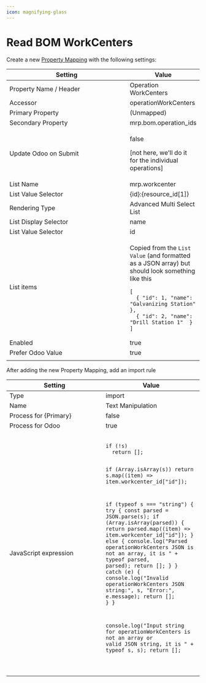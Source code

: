 ```yaml
---
icon: magnifying-glass
---
```


# Read BOM WorkCenters

Create a new [Property Mapping](../../../../fundamentals/property-mappings/) with the following settings:

<table><thead><tr><th width="301">Setting</th><th>Value</th></tr></thead><tbody><tr><td>Property Name / Header</td><td>Operation WorkCenters</td></tr><tr><td>Accessor</td><td>operationWorkCenters</td></tr><tr><td>Primary Property</td><td>(Unmapped)</td></tr><tr><td>Secondary Property</td><td>mrp.bom.operation_ids</td></tr><tr><td>Update Odoo on Submit</td><td><p>false </p><p>[not here, we'll do it for the individual operations]</p></td></tr><tr><td>List Name</td><td>mrp.workcenter</td></tr><tr><td>List Value Selector</td><td>{id}:{resource_id[1]}</td></tr><tr><td>Rendering Type</td><td>Advanced Multi Select List</td></tr><tr><td>List Display Selector</td><td>name</td></tr><tr><td>List Value Selector</td><td>id</td></tr><tr><td>List items</td><td><p>Copied from the <code>List Value</code> (and formatted as a JSON array) but should look something like this </p><pre class="language-json5"><code class="lang-json5">[
  { "id": 1, "name": "Galvanizing Station" },
  { "id": 2, "name": "Drill Station 1"  }
]
</code></pre></td></tr><tr><td>Enabled</td><td>true</td></tr><tr><td>Prefer Odoo Value</td><td>true</td></tr><tr><td></td><td></td></tr></tbody></table>

After adding the new Property Mapping, add an import rule

<table><thead><tr><th width="235">Setting</th><th>Value</th></tr></thead><tbody><tr><td>Type</td><td>import</td></tr><tr><td>Name</td><td>Text Manipulation</td></tr><tr><td>Process for {Primary}</td><td>false</td></tr><tr><td>Process for Odoo</td><td>true</td></tr><tr><td>JavaScript expression</td><td><pre class="language-javascript"><code class="lang-javascript">
if (!s)
  return [];

if (Array.isArray(s)) 
  return s.map((item) => item.workcenter_id["id"]);

if (typeof s === "string") {
  try {
    const parsed = JSON.parse(s);
    if (Array.isArray(parsed)) {
      return parsed.map((item) => item.workcenter_id["id"]);
    } else {
      console.log("Parsed operationWorkCenters JSON is not an array, it is " + typeof parsed, parsed);
      return [];
    }
  } catch (e) {
    console.log("Invalid operationWorkCenters JSON string:", s, "Error:", e.message);
    return [];
  }
}

console.log("Input string for operationWorkCenters is not an array or valid JSON string, it is " + typeof s, s);
return [];

</code></pre></td></tr></tbody></table>
